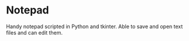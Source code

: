 # Notepad
Handy notepad scripted in Python and tkinter. Able to save and open text files and can edit them.
